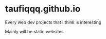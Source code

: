 # taufiqqq.github.io

Every web dev projects that I think is interesting

Mainly will be static websites
